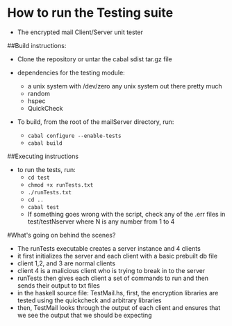 # How to run the Testing suite
* The encrypted mail Client/Server unit tester

##Build instructions:
* Clone the repository or untar the cabal sdist tar.gz file
* dependencies for the testing module:
  * a unix system with /dev/zero any unix system out there pretty much
  * random
  * hspec
  * QuickCheck

* To build, from the root of the mailServer directory, run:
  * `cabal configure --enable-tests`
  * `cabal build`


##Executing instructions
* to run the tests, run:
  * `cd test`
  * `chmod +x runTests.txt`
  * `./runTests.txt`
  * `cd ..`
  * `cabal test`
  * If something goes wrong with the script, check any of the .err files in test/testNserver where N is any number from 1 to 4


#What's going on behind the scenes?
* The runTests executable creates a server instance and 4 clients
* it first initializes the server and each client with a basic prebuilt db file
* client 1,2, and 3 are normal clients
* client 4 is a malicious client who is trying to break in to the server
* runTests then gives each client a set of commands to run and then sends their output to txt files
* in the haskell source file: TestMail.hs, first, the encryption libraries are tested using the quickcheck and arbitrary libraries
* then, TestMail looks through the output of each client and ensures that we see the output that we should be expecting
